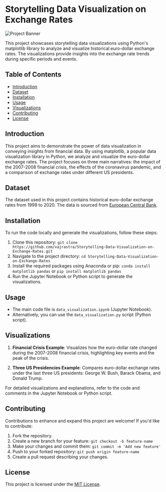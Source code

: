# Storytelling Data Visualization on Exchange Rates

![Project Banner](![download](https://github.com/vajrastra/Storytelling-Data-Visualization-on-Exchange-Rates/blob/main/final_visualization.png?raw=true))

This project showcases storytelling data visualizations using Python's matplotlib library to analyze and visualize historical euro-dollar exchange rates. The visualizations provide insights into the exchange rate trends during specific periods and events.

## Table of Contents

- [Introduction](#introduction)
- [Dataset](#dataset)
- [Installation](#installation)
- [Usage](#usage)
- [Visualizations](#visualizations)
- [Contributing](#contributing)
- [License](#license)

## Introduction

This project aims to demonstrate the power of data visualization in conveying insights from financial data. By using matplotlib, a popular data visualization library in Python, we analyze and visualize the euro-dollar exchange rates. The project focuses on three main narratives: the impact of the 2007-2008 financial crisis, the effects of the coronavirus pandemic, and a comparison of exchange rates under different US presidents.

## Dataset

The dataset used in this project contains historical euro-dollar exchange rates from 1999 to 2020. The data is sourced from [European Central Bank](https://www.ecb.europa.eu/stats/policy_and_exchange_rates/euro_reference_exchange_rates/html/index.en.html).

## Installation

To run the code locally and generate the visualizations, follow these steps:

1. Clone this repository: `git clone https://github.com/vajrastra/Storytelling-Data-Visualization-on-Exchange-Rates.git`
2. Navigate to the project directory: `cd Storytelling-Data-Visualization-on-Exchange-Rates`
3. Install the required packages using Anaconda or pip: `conda install matplotlib pandas` or `pip install matplotlib pandas`
4. Run the Jupyter Notebook or Python script to generate the visualizations.

## Usage

- The main code file is `data_visualization.ipynb` (Jupyter Notebook).
- Alternatively, you can use the `data_visualization.py` script (Python script).

## Visualizations

1. **Financial Crisis Example**: Visualizes how the euro-dollar rate changed during the 2007-2008 financial crisis, highlighting key events and the peak of the crisis.

2. **Three US Presidencies Example**: Compares euro-dollar exchange rates under the last three US presidents: George W. Bush, Barack Obama, and Donald Trump.

For detailed visualizations and explanations, refer to the code and comments in the Jupyter Notebook or Python script.

## Contributing

Contributions to enhance and expand this project are welcome! If you'd like to contribute:

1. Fork the repository.
2. Create a new branch for your feature: `git checkout -b feature-name`
3. Make your changes and commit them: `git commit -m 'Add new feature'`
4. Push to your forked repository: `git push origin feature-name`
5. Create a pull request describing your changes.

## License

This project is licensed under the [MIT License](LICENSE).
